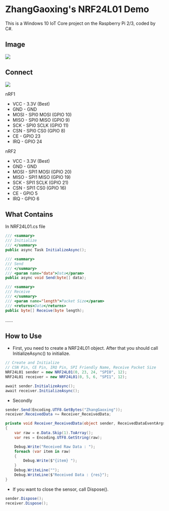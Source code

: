 # ZhangGaoxing's NRF24L01 Demo
This is a Windows 10 IoT Core project on the Raspberry Pi 2/3, coded by C#.

## Image
![](https://raw.githubusercontent.com/ZhangGaoxing/windows-iot-demo/master/NRF24L01/img.png)

## Connect
![](https://raw.githubusercontent.com/ZhangGaoxing/windows-iot-demo/master/NRF24L01/NRF_bb.jpg)

nRF1
* VCC - 3.3V (Best)
* GND - GND
* MOSI - SPI0 MOSI (GPIO 10)
* MISO - SPI0 MISO (GPIO 9)
* SCK - SPI0 SCLK (GPIO 11)
* CSN - SPI0 CS0 (GPIO 8)
* CE - GPIO 23
* IRQ - GPIO 24

nRF2
* VCC - 3.3V (Best)
* GND - GND
* MOSI - SPI1 MOSI (GPIO 20)
* MISO - SPI1 MISO (GPIO 19)
* SCK - SPI1 SCLK (GPIO 21)
* CSN - SPI1 CS0 (GPIO 16)
* CE - GPIO 5
* IRQ - GPIO 6

## What Contains
In NRF24L01.cs file
```C#
/// <summary>
/// Initialize
/// </summary>
public async Task InitializeAsync();

/// <summary>
/// Send
/// </summary>
/// <param name="data">Data</param>
public async void Send(byte[] data);

/// <summary>
/// Receive
/// </summary>
/// <param name="length">Packet Size</param>
/// <returns>Data</returns>
public byte[] Receive(byte length);
```
......

## How to Use
* First, you need to create a NRF24L01 object. After that you should call InitializeAsync() to initialize.
```C#
// Create and Initialize
// CSN Pin, CE Pin, IRQ Pin, SPI Friendly Name, Receive Packet Size
NRF24L01 sender = new NRF24L01(0, 23, 24, "SPI0", 12);
NRF24L01 receiver = new NRF24L01(0, 5, 6, "SPI1", 12);

await sender.InitializeAsync();
await receiver.InitializeAsync();
```
* Secondly
```C#
sender.Send(Encoding.UTF8.GetBytes("ZhangGaoxing"));
receiver.ReceivedData += Receiver_ReceivedData;

private void Receiver_ReceivedData(object sender, ReceivedDataEventArgs e)
{
    var raw = e.Data.Skip(1).ToArray();
    var res = Encoding.UTF8.GetString(raw);

    Debug.Write("Received Raw Data : ");
    foreach (var item in raw)
    {
        Debug.Write($"{item} ");
    }
    Debug.WriteLine("");
    Debug.WriteLine($"Received Data : {res}");
}
```
* If you want to close the sensor, call Dispose().
```C#
sender.Dispose();
receiver.Dispose();
```
